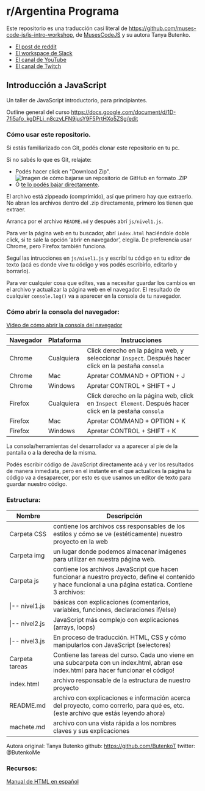 # r/Argentina Programa

Este repositorio es una traducción casi literal de https://github.com/muses-code-js/js-intro-workshop, de [MusesCodeJS](https://musescodejs.org/) y su autora Tanya Butenko.

-   [El post de reddit](https://www.reddit.com/r/argentina/comments/d9wzkh/alguno_que_ande_corto_de_guita_pero_muy/)
-   [El workspace de Slack](https://rargentinaprograma.slack.com)
-   [El canal de YouTube](https://www.youtube.com/channel/UCXfQLgiBQPIzBp8-nRsG0KA)
-   [El canal de Twitch](https://www.twitch.tv/rargentinaprograma/)

## Introducción a JavaScript

Un taller de JavaScript introductorio, para principiantes.

Outline general del curso https://docs.google.com/document/d/1D-7fi5afo_kgDFLi_n8czyLFN9jusY9F5PrtHXo5ZSg/edit

### Cómo usar este repositorio.

Si estás familiarizado con Git, podés clonar este repositorio en tu pc.

Si no sabés lo que es Git, relajate:

-   Podés hacer click en "Download Zip". ![Imagen de cómo bajarse un repositorio de GitHub en formato .ZIP](https://github.com/r-argentina-programa/introduccion-a-js/raw/master/doc/download_repo.png "Download Repo")
-   Ó [te lo podés bajar directamente](https://github.com/r-argentina-programa/introduccion-a-js/archive/master.zip).

El archivo está zippeado (comprimido), así que primero hay que extraerlo. No abran los archivos dentro del .zip directamente, primero los tienen que extraer.

Arranca por el archivo `README.md` y después abrí `js/nivel1.js`.

Para ver la página web en tu buscador, abrí `index.html` haciéndole doble click, si te sale la opción ‘abrir en navegador’, elegila. De preferencia usar Chrome, pero Firefox también funciona.

Seguí las intrucciones en `js/nivel1.js` y escribí tu código en tu editor de texto (acá es donde vive tu código y vos podés escribirlo, editarlo y borrarlo).

Para ver cualquier cosa que edites, vas a necesitar guardar los cambios en el archivo y actualizar la página web en el navegador. El resultado de cualquier `console.log()` va a aparecer en la consola de tu navegador.

### Cómo abrir la consola del navegador:

[Video de cómo abrir la consola del navegador](https://drive.google.com/file/d/1-prYGV0u4CF5MJ-GInW38pVy7Ew-ke1P/view)

| Navegador | Plataforma | Instrucciones                                                                                           |
| --------- | ---------- | ------------------------------------------------------------------------------------------------------- |
| Chrome    | Cualquiera | Click derecho en la página web, y seleccionar `Inspect`. Después hacer click en la pestaña `consola`    |
| Chrome    | Mac        | Apretar COMMAND + OPTION + J                                                                            |
| Chrome    | Windows    | Apretar CONTROL + SHIFT + J                                                                             |
| Firefox   | Cualquiera | Click derecho en la página web, click en `Inspect Element`. Después hacer click en la pestaña `consola` |
| Firefox   | Mac        | Apretar COMMAND + OPTION + K                                                                            |
| Firefox   | Windows    | Apretar CONTROL + SHIFT + K                                                                             |

La consola/herramientas del desarrollador va a aparecer al pie de la pantalla o a la derecha de la misma.

Podés escribir código de JavaScript directamente acá y ver los resultados de manera inmediata, pero en el instante en el que actualices la página tu código va a desaparecer, por esto es que usamos un editor de texto para guardar nuestro código.

### Estructura:

| Nombre         | Descripción                                                                                                                                               |
| -------------- | --------------------------------------------------------------------------------------------------------------------------------------------------------- |
| Carpeta CSS    | contiene los archivos css responsables de los estilos y cómo se ve (estéticamente) nuestro proyecto en la web                                             |
| Carpeta img    | un lugar donde podemos almacenar imágenes para utilizar en nuestra página web.                                                                            |
| Carpeta js     | contiene los archivos JavaScript que hacen funcionar a nuestro proyecto, define el contenido y hace funcional a una página estatica. Contiene 3 archivos: |
| \|-- nivel1.js | básicas con explicaciones (comentarios, variables, funciones, declaraciones if/else)                                                                      |
| \|-- nivel2.js | JavaScript más complejo con explicaciones (arrays, loops)                                                                                                 |
| \|-- nivel3.js | En proceso de traducción. HTML, CSS y cómo manipularlos con JavaScript (selectores)                                                                       |
| Carpeta tareas | Contiene las tareas del curso. Cada uno viene en una subcarpeta con un index.html, abran ese index.html para hacer funcionar el código!                   |
| index.html     | archivo responsable de la estructura de nuestro proyecto                                                                                                  |
| README.md      | archivo con explicaciones e información acerca del proyecto, como correrlo, para qué es, etc. (este archivo que estás leyendo ahora)                      |
| machete.md     | archivo con una vista rápida a los nombres claves y sus explicaciones                                                                                     |

Autora original: Tanya Butenko github: https://github.com/ButenkoT twitter: @ButenkoMe

### Recursos:

[Manual de HTML en español](https://github.com/zetta102/html-handbook-es)
